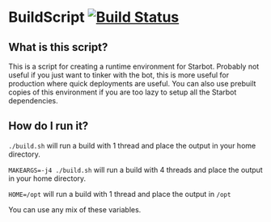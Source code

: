 # BuildScript [![Build Status](https://travis-ci.org/StarbotDiscord/BuildScript.svg?branch=master)](https://travis-ci.org/StarbotDiscord/BuildScript)

## What is this script?
This is a script for creating a runtime environment for Starbot. Probably not useful if you
just want to tinker with the bot, this is more useful for production where quick deployments
are useful. You can also use prebuilt copies of this environment if you are too lazy to
setup all the Starbot dependencies.

## How do I run it?

`./build.sh` will run a build with 1 thread and place the output in your home directory.

`MAKEARGS=-j4 ./build.sh` will run a build with 4 threads and place the output in your home directory.

`HOME=/opt` will run a build with 1 thread and place the output in `/opt`

You can use any mix of these variables.
